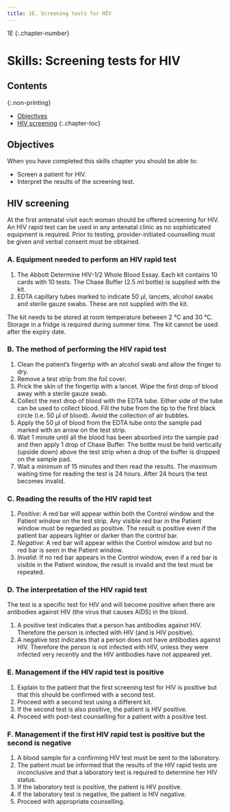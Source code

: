 ```yaml
---
title: 1E. Screening tests for HIV
---
```


1E
{:.chapter-number}

# Skills: Screening tests for HIV

## Contents
{:.non-printing}

*   [Objectives](#objectives)
*   [HIV screening](#hiv-screening)
{:.chapter-toc}

## Objectives

When you have completed this skills chapter you should be able to:

*   Screen a patient for HIV.
*   Interpret the results of the screening test.

## HIV screening

At the first antenatal visit each woman should be offered screening for HIV. An HIV rapid test can be used in any antenatal clinic as no sophisticated equipment is required. Prior to testing, provider-initiated counselling must be given and verbal consent must be obtained.

### A. Equipment needed to perform an HIV rapid test

1.  The Abbott Determine HIV-1/2 Whole Blood Essay. Each kit contains 10 cards with 10 tests. The Chase Buffer (2.5 ml bottle) is supplied with the kit.
2.  EDTA capillary tubes marked to indicate 50 μl, lancets, alcohol swabs and sterile gauze swabs. These are not supplied with the kit.

The kit needs to be stored at room temperature between 2 °C and 30 °C. Storage in a fridge is required during summer time. The kit cannot be used after the expiry date.

### B. The method of performing the HIV rapid test

1.  Clean the patient’s fingertip with an alcohol swab and allow the finger to dry.
2.  Remove a test strip from the foil cover.
3.  Prick the skin of the fingertip with a lancet. Wipe the first drop of blood away with a sterile gauze swab.
4.  Collect the next drop of blood with the EDTA tube. Either side of the tube can be used to collect blood. Fill the tube from the tip to the first black circle (i.e. 50 μl of blood). Avoid the collection of air bubbles.
5.  Apply the 50 μl of blood from the EDTA tube onto the sample pad marked with an arrow on the test strip.
6.  Wait 1 minute until all the blood has been absorbed into the sample pad and then apply 1 drop of Chase Buffer. The bottle must be held vertically (upside down) above the test strip when a drop of the buffer is dropped on the sample pad.
7.  Wait a minimum of 15 minutes and then read the results. The maximum waiting time for reading the test is 24 hours. After 24 hours the test becomes invalid.

### C. Reading the results of the HIV rapid test

1.  *Positive*: A red bar will appear within both the Control window and the Patient window on the test strip. Any visible red bar in the Patient window must be regarded as positive. The result is positive even if the patient bar appears lighter or darker than the control bar.
2.  *Negative*: A red bar will appear within the Control window and but no red bar is seen in the Patient window.
3.  *Invalid*: If no red bar appears in the Control window, even if a red bar is visible in the Patient window, the result is invalid and the test must be repeated.

### D. The interpretation of the HIV rapid test

The test is a specific test for HIV and will become positive when there are antibodies against HIV (the virus that causes AIDS) in the blood.

1.  A positive test indicates that a person has antibodies against HIV. Therefore the person is infected with HIV (and is HIV positive).
2.  A negative test indicates that a person does not have antibodies against HIV. Therefore the person is not infected with HIV, unless they were infected very recently and the HIV antibodies have not appeared yet.

### E. Management if the HIV rapid test is positive

1.  Explain to the patient that the first screening test for HIV is positive but that this should be confirmed with a second test.
2.  Proceed with a second test using a different kit.
3.  If the second test is also positive, the patient is HIV positive.
4.  Proceed with post-test counselling for a patient with a positive test.

### F. Management if the first HIV rapid test is positive but the second is negative

1.  A blood sample for a confirming HIV test must be sent to the laboratory.
2.  The patient must be informed that the results of the HIV rapid tests are inconclusive and that a laboratory test is required to determine her HIV status.
3.  If the laboratory test is positive, the patient is HIV positive.
4.  If the laboratory test is negative, the patient is HIV negative.
5.  Proceed with appropriate counselling.
